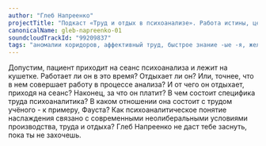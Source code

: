 ```yaml
---
author: "Глеб Напреенко"
projectTitle: "Подкаст «Труд и отдых в психоанализе». Работа истины, цена знания."
canonicalName: gleb-napreenko-01
soundcloudTrackId: "99209837"
tags: "аномалии коридоров, аффективный труд, быстрое знание -ые -я, желание, производственная драма, фармахореография, санаторий, террор родства, вирус заботы, недомогание"
---
```

Допустим, пациент приходит на сеанс психоанализа и лежит на кушетке. Работает ли он в это время? Отдыхает ли он? Или, точнее, что в нем совершает работу в процессе анализа? И от чего он отдыхает, приходя на сеанс? Наконец, за что он платит? В чем состоит специфика труда психоаналитика? В каком отношении она состоит с трудом учёного - к примеру, Фауста? Как психоаналитическое понятие наслаждения связано с современными неолиберальными условиями производства, труда и отдыха?
Глеб Напреенко не даст тебе заснуть, пока ты не захочешь.
